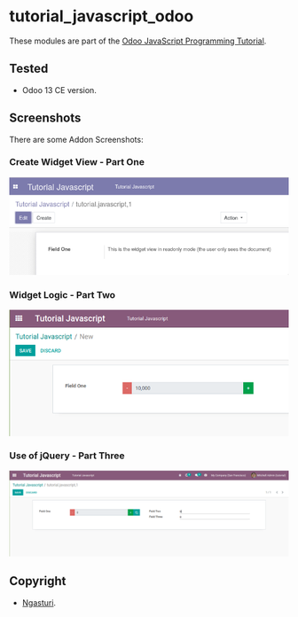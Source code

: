 # tutorial_javascript_odoo

These modules are part of the [Odoo JavaScript Programming Tutorial](docs/index.md).

## Tested

- Odoo 13 CE version.

## Screenshots

There are some Addon Screenshots:

### Create Widget View - Part One

![Create Widget View - Part One](./part-one/tutorial_javascript_odoo/static/description/an_odoo_widget_view.png "Create Widget View - Part One")

### Widget Logic - Part Two

![Widget Logic - Part Two](./part-two/static/description/odoo_widget_with_thousand_divider.png "Widget Logic - Part Two")

### Use of jQuery - Part Three

![Use of jQuery - Part Three](./part-three/static/description/odoo_custom_widget_add_field.png "Use of jQuery - Part Three")

## Copyright

- [Ngasturi](https://en.ngasturi.id/).
